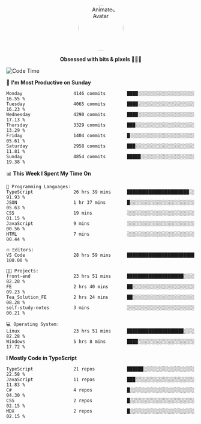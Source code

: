
<div align="center">
  <img 
    src="https://i.postimg.cc/W1R4TF4j/d6kpuve-c97567cf-518b-4b86-a271-5c89d88d22f7.gif" 
    width="120" 
    height="120" 
    alt="Animated Avatar" 
    style="border-radius: 50%;" 
  />
  
  <strong>Obsessed with bits & pixels 🧑‍💻🎨</strong>
</div>


<!--
### 🛠️ Main Tech Stack

<div align="center">
  <img src="https://cdn.jsdelivr.net/gh/devicons/devicon/icons/javascript/javascript-original.svg" height="25" alt="JavaScript" />
  <img src="https://cdn.jsdelivr.net/gh/devicons/devicon/icons/react/react-original.svg" height="25" alt="React" />
  <img src="https://cdn.jsdelivr.net/gh/devicons/devicon/icons/cplusplus/cplusplus-original.svg" height="25" alt="C++" />
  <img src="https://cdn.jsdelivr.net/gh/devicons/devicon/icons/rust/rust-original.svg" height="25" alt="Rust" />
  <img src="https://cdn.jsdelivr.net/gh/devicons/devicon/icons/java/java-original.svg" height="25" alt="Java" />
  <img src="https://skillicons.dev/icons?i=mysql" height="25" alt="MySQL" />
  <img src="https://skillicons.dev/icons?i=pr" height="25" alt="Premiere Pro" />
</div> -->

<!--START_SECTION:waka-->
![Code Time](http://img.shields.io/badge/Code%20Time-2%2C521%20hrs%2050%20mins-blue)

📅 **I'm Most Productive on Sunday** 

```text
Monday                   4146 commits        ████░░░░░░░░░░░░░░░░░░░░░   16.55 % 
Tuesday                  4065 commits        ████░░░░░░░░░░░░░░░░░░░░░   16.23 % 
Wednesday                4290 commits        ████░░░░░░░░░░░░░░░░░░░░░   17.13 % 
Thursday                 3329 commits        ███░░░░░░░░░░░░░░░░░░░░░░   13.29 % 
Friday                   1404 commits        █░░░░░░░░░░░░░░░░░░░░░░░░   05.61 % 
Saturday                 2958 commits        ███░░░░░░░░░░░░░░░░░░░░░░   11.81 % 
Sunday                   4854 commits        █████░░░░░░░░░░░░░░░░░░░░   19.38 % 
```


📊 **This Week I Spent My Time On** 

```text
💬 Programming Languages: 
TypeScript               26 hrs 39 mins      ███████████████████████░░   91.93 % 
JSON                     1 hr 37 mins        █░░░░░░░░░░░░░░░░░░░░░░░░   05.63 % 
CSS                      19 mins             ░░░░░░░░░░░░░░░░░░░░░░░░░   01.15 % 
JavaScript               9 mins              ░░░░░░░░░░░░░░░░░░░░░░░░░   00.56 % 
HTML                     7 mins              ░░░░░░░░░░░░░░░░░░░░░░░░░   00.44 % 

🔥 Editors: 
VS Code                  28 hrs 59 mins      █████████████████████████   100.00 % 

🐱‍💻 Projects: 
front-end                23 hrs 51 mins      █████████████████████░░░░   82.28 % 
FE                       2 hrs 40 mins       ██░░░░░░░░░░░░░░░░░░░░░░░   09.23 % 
Tea_Solution_FE          2 hrs 24 mins       ██░░░░░░░░░░░░░░░░░░░░░░░   08.28 % 
self-study-notes         3 mins              ░░░░░░░░░░░░░░░░░░░░░░░░░   00.21 % 

💻 Operating System: 
Linux                    23 hrs 51 mins      █████████████████████░░░░   82.28 % 
Windows                  5 hrs 8 mins        ████░░░░░░░░░░░░░░░░░░░░░   17.72 % 
```

**I Mostly Code in TypeScript** 

```text
TypeScript               21 repos            ██████░░░░░░░░░░░░░░░░░░░   22.58 % 
JavaScript               11 repos            ███░░░░░░░░░░░░░░░░░░░░░░   11.83 % 
C#                       4 repos             █░░░░░░░░░░░░░░░░░░░░░░░░   04.30 % 
CSS                      2 repos             █░░░░░░░░░░░░░░░░░░░░░░░░   02.15 % 
MDX                      2 repos             █░░░░░░░░░░░░░░░░░░░░░░░░   02.15 % 
```




<!--END_SECTION:waka-->
